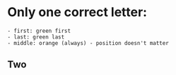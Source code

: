# Only one correct letter:
    - first: green first
    - last: green last
    - middle: orange (always) - position doesn't matter

## Two